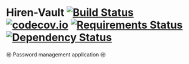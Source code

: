 # Hiren-Vault [![Build Status](https://travis-ci.org/pyprism/Hiren-Vault.svg?branch=master)](https://travis-ci.org/pyprism/Hiren-Vault) [![codecov.io](https://codecov.io/github/pyprism/Hiren-Pass/coverage.svg?branch=master)](https://codecov.io/github/pyprism/Hiren-Pass?branch=master) [![Requirements Status](https://requires.io/github/pyprism/Hiren-Vault/requirements.svg?branch=master)](https://requires.io/github/pyprism/Hiren-Vault/requirements/?branch=master) [![Dependency Status](https://dependencyci.com/github/pyprism/Hiren-Vault/badge)](https://dependencyci.com/github/pyprism/Hiren-Vault)
:secret: Password management application :secret:
